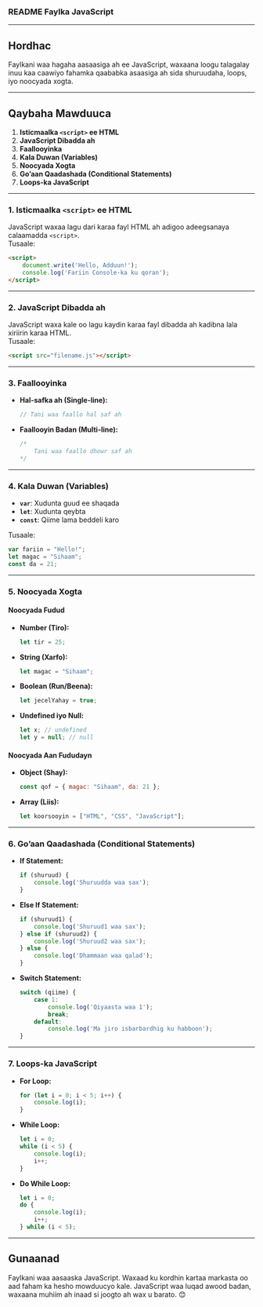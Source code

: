 ### README Faylka JavaScript  

---

## **Hordhac**  
Faylkani waa hagaha aasaasiga ah ee JavaScript, waxaana loogu talagalay inuu kaa caawiyo fahamka qaababka asaasiga ah sida shuruudaha, loops, iyo noocyada xogta.

---

## **Qaybaha Mawduuca**  
1. **Isticmaalka `<script>` ee HTML**  
2. **JavaScript Dibadda ah**  
3. **Faallooyinka**  
4. **Kala Duwan (Variables)**  
5. **Noocyada Xogta**  
6. **Go’aan Qaadashada (Conditional Statements)**  
7. **Loops-ka JavaScript**  

---

### **1. Isticmaalka `<script>` ee HTML**  
JavaScript waxaa lagu dari karaa fayl HTML ah adigoo adeegsanaya calaamadda `<script>`.  
Tusaale:  
```html
<script>
    document.write('Hello, Adduun!');
    console.log('Fariin Console-ka ku qoran');
</script>
```

---

### **2. JavaScript Dibadda ah**  
JavaScript waxa kale oo lagu kaydin karaa fayl dibadda ah kadibna lala xiriirin karaa HTML.  
Tusaale:  
```html
<script src="filename.js"></script>
```

---

### **3. Faallooyinka**  
- **Hal-safka ah (Single-line):**  
  ```javascript
  // Tani waa faallo hal saf ah
  ```
- **Faallooyin Badan (Multi-line):**  
  ```javascript
  /*
      Tani waa faallo dhowr saf ah
  */
  ```

---

### **4. Kala Duwan (Variables)**  
- **`var`**: Xudunta guud ee shaqada  
- **`let`**: Xudunta qeybta  
- **`const`**: Qiime lama beddeli karo  

Tusaale:  
```javascript
var fariin = "Hello!";
let magac = "Sihaam";
const da = 21;
```

---

### **5. Noocyada Xogta**  

#### **Noocyada Fudud**  
- **Number (Tiro):**  
  ```javascript
  let tir = 25;
  ```
- **String (Xarfo):**  
  ```javascript
  let magac = "Sihaam";
  ```
- **Boolean (Run/Beena):**  
  ```javascript
  let jecelYahay = true;
  ```
- **Undefined iyo Null:**  
  ```javascript
  let x; // undefined
  let y = null; // null
  ```

#### **Noocyada Aan Fududayn**  
- **Object (Shay):**  
  ```javascript
  const qof = { magac: "Sihaam", da: 21 };
  ```
- **Array (Liis):**  
  ```javascript
  let koorsooyin = ["HTML", "CSS", "JavaScript"];
  ```

---

### **6. Go’aan Qaadashada (Conditional Statements)**  
- **If Statement:**  
  ```javascript
  if (shuruud) {
      console.log('Shuruudda waa sax');
  }
  ```
- **Else If Statement:**  
  ```javascript
  if (shuruud1) {
      console.log('Shuruud1 waa sax');
  } else if (shuruud2) {
      console.log('Shuruud2 waa sax');
  } else {
      console.log('Dhammaan waa qalad');
  }
  ```
- **Switch Statement:**  
  ```javascript
  switch (qiime) {
      case 1:
          console.log('Qiyaasta waa 1');
          break;
      default:
          console.log('Ma jiro isbarbardhig ku habboon');
  }
  ```

---

### **7. Loops-ka JavaScript**  
- **For Loop:**  
  ```javascript
  for (let i = 0; i < 5; i++) {
      console.log(i);
  }
  ```
- **While Loop:**  
  ```javascript
  let i = 0;
  while (i < 5) {
      console.log(i);
      i++;
  }
  ```
- **Do While Loop:**  
  ```javascript
  let i = 0;
  do {
      console.log(i);
      i++;
  } while (i < 5);
  ```

---

## **Gunaanad**  
Faylkani waa aasaaska JavaScript. Waxaad ku kordhin kartaa markasta oo aad faham ka hesho mowduucyo kale. JavaScript waa luqad awood badan, waxaana muhiim ah inaad si joogto ah wax u barato. 😊